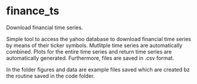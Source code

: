 # finance_ts
Download financial time series. 

Simple tool to access the yahoo database to download financial time series by means of their ticker symbols. Mutlitple time series are automatically combined.
Plots for the entire time series and return time series are automatically generated. Furthermore, files are saved in .csv format. 

In the folder figures and data are example files saved which are created bz the routine saved in the code folder.
